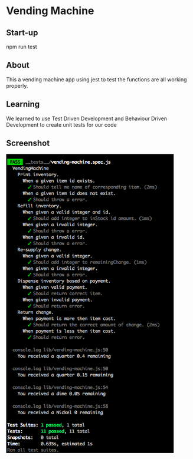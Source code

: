 # Vending Machine
## Start-up

npm run test

## About

This a vending machine app using jest to test the functions are all working properly.
## Learning

We learned to use Test Driven Development and Behaviour Driven Development to create unit tests for our code

## Screenshot

![](./Vending-Machine-Tests-Screenshot.png)